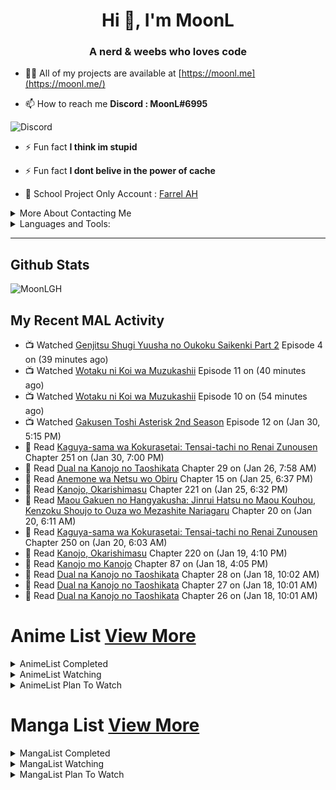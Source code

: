 <h1 align="center">Hi 👋, I'm MoonL</h1>
<h3 align="center">A nerd & weebs who loves code</h3>

- 👨‍💻 All of my projects are available at [https://moonl.me](https://moonl.me/)

- 📫 How to reach me **Discord : MoonL#6995**

![Discord](https://discord.c99.nl/widget/theme-1/460361291962515457.png)

- ⚡ Fun fact **I think im stupid**

- ⚡ Fun fact **I dont belive in the power of cache**

- 🏫 School Project Only Account : [Farrel AH](https://github.com/FarrelAH)
<details>
    <summary>More About Contacting Me</summary>
    <p align="left">
        <a href="https://twitter.com/moonlisgood" target="blank"><img align="center"
                src="https://raw.githubusercontent.com/rahuldkjain/github-profile-readme-generator/master/src/images/icons/Social/twitter.svg"
                alt="moonlisgood" height="30" width="40" /></a>
        <a href="https://fb.com/farrel athaillah" target="blank"><img align="center"
                src="https://raw.githubusercontent.com/rahuldkjain/github-profile-readme-generator/master/src/images/icons/Social/facebook.svg"
                alt="farrel athaillah" height="30" width="40" /></a>
        <a href="https://instagram.com/moonl_ig" target="blank"><img align="center"
                src="https://raw.githubusercontent.com/rahuldkjain/github-profile-readme-generator/master/src/images/icons/Social/instagram.svg"
                alt="moonl_ig" height="30" width="40" /></a>
        <a href="https://discord.gg/MoonL#6995" target="blank"><img align="center"
                src="https://raw.githubusercontent.com/rahuldkjain/github-profile-readme-generator/master/src/images/icons/Social/discord.svg"
                alt="MoonL#6995" height="30" width="40" /></a>
    </p>
</details>

<details>
    <summary align="left">Languages and Tools:</summary>
<p align="left"> <a href="https://angular.io" target="_blank"> <img
            src="https://angular.io/assets/images/logos/angular/angular.svg" alt="angular" width="40" height="40" />
    </a> <a href="https://getbootstrap.com" target="_blank"> <img
            src="https://raw.githubusercontent.com/devicons/devicon/master/icons/bootstrap/bootstrap-plain-wordmark.svg"
            alt="bootstrap" width="40" height="40" /> </a> <a href="https://www.w3schools.com/css/" target="_blank">
        <img src="https://raw.githubusercontent.com/devicons/devicon/master/icons/css3/css3-original-wordmark.svg"
            alt="css3" width="40" height="40" /> </a> <a href="https://www.electronjs.org" target="_blank"> <img
            src="https://raw.githubusercontent.com/devicons/devicon/master/icons/electron/electron-original.svg"
            alt="electron" width="40" height="40" /> </a> <a href="https://expressjs.com" target="_blank"> <img
            src="https://raw.githubusercontent.com/devicons/devicon/master/icons/express/express-original-wordmark.svg"
            alt="express" width="40" height="40" /> </a> <a href="https://heroku.com" target="_blank"> <img
            src="https://www.vectorlogo.zone/logos/heroku/heroku-icon.svg" alt="heroku" width="40" height="40" /> </a>
    <a href="https://www.w3.org/html/" target="_blank"> <img
            src="https://raw.githubusercontent.com/devicons/devicon/master/icons/html5/html5-original-wordmark.svg"
            alt="html5" width="40" height="40" /> </a> <a href="https://www.java.com" target="_blank"> <img
            src="https://raw.githubusercontent.com/devicons/devicon/master/icons/java/java-original.svg" alt="java"
            width="40" height="40" /> </a> <a href="https://developer.mozilla.org/en-US/docs/Web/JavaScript"
        target="_blank"> <img
            src="https://raw.githubusercontent.com/devicons/devicon/master/icons/javascript/javascript-original.svg"
            alt="javascript" width="40" height="40" /> </a> <a href="https://www.mongodb.com/" target="_blank"> <img
            src="https://raw.githubusercontent.com/devicons/devicon/master/icons/mongodb/mongodb-original-wordmark.svg"
            alt="mongodb" width="40" height="40" /> </a> <a href="https://nextjs.org/" target="_blank"> <img
            src="https://cdn.worldvectorlogo.com/logos/nextjs-3.svg" alt="nextjs" width="40" height="40" /> </a> <a
        href="https://nodejs.org" target="_blank"> <img
            src="https://raw.githubusercontent.com/devicons/devicon/master/icons/nodejs/nodejs-original-wordmark.svg"
            alt="nodejs" width="40" height="40" /> </a> <a href="https://www.python.org" target="_blank"> <img
            src="https://raw.githubusercontent.com/devicons/devicon/master/icons/python/python-original.svg"
            alt="python" width="40" height="40" /> </a> <a href="https://reactjs.org/" target="_blank"> <img
            src="https://raw.githubusercontent.com/devicons/devicon/master/icons/react/react-original-wordmark.svg"
            alt="react" width="40" height="40" /> </a> <a href="https://www.typescriptlang.org/" target="_blank"> <img
            src="https://raw.githubusercontent.com/devicons/devicon/master/icons/typescript/typescript-original.svg"
            alt="typescript" width="40" height="40" /> </a> <a href="https://vuejs.org/" target="_blank"> <img
            src="https://raw.githubusercontent.com/devicons/devicon/master/icons/vuejs/vuejs-original-wordmark.svg"
            alt="vuejs" width="40" height="40" /> </a> </p>
  </details>
  <hr>
    <h2>Github Stats</h2>
    <img src="https://github-readme-stats.vercel.app/api?username=moonlgh&show_icons=true" alt="MoonLGH"></a>

<h2> My Recent MAL Activity</h2>
<!-- MAL_ACTIVITY:start -->

- 📺 Watched [Genjitsu Shugi Yuusha no Oukoku Saikenki Part 2](https://MyAnimeList.net/anime.php?id=49930) Episode 4 on (39 minutes ago)
- 📺 Watched [Wotaku ni Koi wa Muzukashii](https://MyAnimeList.net/anime.php?id=35968) Episode 11 on (40 minutes ago)
- 📺 Watched [Wotaku ni Koi wa Muzukashii](https://MyAnimeList.net/anime.php?id=35968) Episode 10 on (54 minutes ago)
- 📺 Watched [Gakusen Toshi Asterisk 2nd Season](https://MyAnimeList.net/anime.php?id=31737) Episode 12 on (Jan 30, 5:15 PM)
- 📖 Read [Kaguya-sama wa Kokurasetai: Tensai-tachi no Renai Zunousen](https://MyAnimeList.net/manga.php?id=90125) Chapter 251 on (Jan 30, 7:00 PM)
- 📖 Read [Dual na Kanojo no Taoshikata](https://MyAnimeList.net/manga.php?id=137003) Chapter 29 on (Jan 26, 7:58 AM)
- 📖 Read [Anemone wa Netsu wo Obiru](https://MyAnimeList.net/manga.php?id=132975) Chapter 15 on (Jan 25, 6:37 PM)
- 📖 Read [Kanojo, Okarishimasu](https://MyAnimeList.net/manga.php?id=108407) Chapter 221 on (Jan 25, 6:32 PM)
- 📖 Read [Maou Gakuen no Hangyakusha: Jinrui Hatsu no Maou Kouhou, Kenzoku Shoujo to Ouza wo Mezashite Nariagaru](https://MyAnimeList.net/manga.php?id=128934) Chapter 20 on (Jan 20, 6:11 AM)
- 📖 Read [Kaguya-sama wa Kokurasetai: Tensai-tachi no Renai Zunousen](https://MyAnimeList.net/manga.php?id=90125) Chapter 250 on (Jan 20, 6:03 AM)
- 📖 Read [Kanojo, Okarishimasu](https://MyAnimeList.net/manga.php?id=108407) Chapter 220 on (Jan 19, 4:10 PM)
- 📖 Read [Kanojo mo Kanojo](https://MyAnimeList.net/manga.php?id=124940) Chapter 87 on (Jan 18, 4:05 PM)
- 📖 Read [Dual na Kanojo no Taoshikata](https://MyAnimeList.net/manga.php?id=137003) Chapter 28 on (Jan 18, 10:02 AM)
- 📖 Read [Dual na Kanojo no Taoshikata](https://MyAnimeList.net/manga.php?id=137003) Chapter 27 on (Jan 18, 10:01 AM)
- 📖 Read [Dual na Kanojo no Taoshikata](https://MyAnimeList.net/manga.php?id=137003) Chapter 26 on (Jan 18, 10:01 AM)

<!-- MAL_ACTIVITY:end -->

# Anime List [View More](https://github.com/MoonLGH/MoonLGH/blob/main/Anime.md)
<details>
    <summary align="left">AnimeList Completed</summary>
    <!-- MAL_ANIME_COMPLETED:start -->

<img height="200px" width="150px" title="5-toubun no Hanayome" src="https://cdn.myanimelist.net/images/anime/1819/97947.jpg?s=25dc9f14c3f607ccdbae5c9fe09ab73f"> <img height="200px" width="150px" title="5-toubun no Hanayome ∬" src="https://cdn.myanimelist.net/images/anime/1775/109514.jpg?s=cba7e1478072b27028c9932426c3c46b"> <img height="200px" width="150px" title="Adachi to Shimamura" src="https://cdn.myanimelist.net/images/anime/1649/109056.jpg?s=d8582598e2ad0e93812bd14c617bf2c2"> <img height="200px" width="150px" title="Arifureta Shokugyou de Sekai Saikyou" src="https://cdn.myanimelist.net/images/anime/1776/97682.jpg?s=e74b62e3865f5f13e1ab993219106320"> <img height="200px" width="150px" title="Asagao to Kase-san." src="https://cdn.myanimelist.net/images/anime/1578/94205.jpg?s=55fb48876c52edbf8dbcd0d4ca0dfb2d"> <img height="200px" width="150px" title="Bakemonogatari" src="https://cdn.myanimelist.net/images/anime/11/75274.jpg?s=131899bc1813a4d8d1560fb51127b23e"> <img height="200px" width="150px" title="Blend S" src="https://cdn.myanimelist.net/images/anime/6/88286.jpg?s=1aa0cfe72ca2024bf4293100bb64030c"> <img height="200px" width="150px" title="Boku no Hero Academia" src="https://cdn.myanimelist.net/images/anime/10/78745.jpg?s=9d4eccfe065cb41784c50c330fd035f6"> <img height="200px" width="150px" title="Boku no Hero Academia 2nd Season" src="https://cdn.myanimelist.net/images/anime/12/85221.jpg?s=d102298c3b8eacbf4236048a50eb5f6a"> <img height="200px" width="150px" title="Busou Shoujo Machiavellianism" src="https://cdn.myanimelist.net/images/anime/3/83995.jpg?s=210faaa91f99133c1d6f23113bbbf831"> <img height="200px" width="150px" title="Charlotte" src="https://cdn.myanimelist.net/images/anime/12/74683.jpg?s=75681af2da907afb388623877b0adbb2"> <img height="200px" width="150px" title="Charlotte: Tsuyoimono-tachi" src="https://cdn.myanimelist.net/images/anime/1709/98068.jpg?s=977116308585f6a5ec052fa7103f2c62"> <img height="200px" width="150px" title="Cheat Kusushi no Slow Life: Isekai ni Tsukurou Drugstore" src="https://cdn.myanimelist.net/images/anime/1787/115817.jpg?s=f147287375b3e42f33b95a492df1466f"> <img height="200px" width="150px" title="Citrus" src="https://cdn.myanimelist.net/images/anime/11/89985.jpg?s=2dcece0796413819a406b73eeb6b6368"> <img height="200px" width="150px" title="Date A Bullet: Dead or Bullet" src="https://cdn.myanimelist.net/images/anime/1984/108425.jpg?s=8297d3d69c675b1b43b26ec50fbd11db">

<!-- MAL_ANIME_COMPLETED:end -->
</details>

<details>
    <summary align="left">AnimeList Watching</summary>
    <!-- MAL_ANIME_WATCHING:start -->

<img height="200px" width="150px" title="Daitoshokan no Hitsujikai" src="https://cdn.myanimelist.net/images/anime/9/75230.jpg?s=8df3923f3e8c808ce63b3f9dfb88d338"> <img height="200px" width="150px" title="Shuumatsu no Harem" src="https://cdn.myanimelist.net/images/anime/1491/117296.jpg?s=4e4737581cc951ff3ffd33dc457e9130"> <img height="200px" width="150px" title="Tensai Ouji no Akaji Kokka Saisei Jutsu" src="https://cdn.myanimelist.net/images/anime/1263/119511.jpg?s=6f2ae5e436230a6e66c19e746bd9b4fe">

<!-- MAL_ANIME_WATCHING:end -->
</details>

<details>
    <summary align="left">AnimeList Plan To Watch</summary>
    <!-- MAL_ANIME_PTW:start -->

<img height="200px" width="150px" title="86 Part 2" src="https://cdn.myanimelist.net/images/anime/1321/117508.jpg?s=3fe4792c0612f6d4f7cf43b351e50ee0"> <img height="200px" width="150px" title="Arifureta Shokugyou de Sekai Saikyou 2nd Season" src="https://cdn.myanimelist.net/images/anime/1877/119668.jpg?s=480975229b4845fb3633b95893f85ad2"> <img height="200px" width="150px" title="Boku no Hero Academia 5th Season" src="https://cdn.myanimelist.net/images/anime/1911/113611.jpg?s=9c8b42bb7fb0073f57cfab91ad8adfe9"> <img height="200px" width="150px" title="Date A Live IV" src="https://cdn.myanimelist.net/images/anime/1809/113334.jpg?s=433d9b738c2b6b7e4afecdb7a24674aa"> <img height="200px" width="150px" title="Flip Flappers" src="https://cdn.myanimelist.net/images/anime/4/82292.jpg?s=5c2ea69feda65d09569d4e5069950188"> <img height="200px" width="150px" title="Genjitsu Shugi Yuusha no Oukoku Saikenki Part 2" src="https://cdn.myanimelist.net/images/anime/1088/120068.jpg?s=a05eb7cad967a283894a4748a883133d"> <img height="200px" width="150px" title="Gridman x Dynazenon" src="https://cdn.myanimelist.net/images/anime/1486/120060.jpg?s=79c4a1516e5e83bec51965f5329d8b9c"> <img height="200px" width="150px" title="Happy Sugar Life" src="https://cdn.myanimelist.net/images/anime/1386/103920.jpg?s=2e48b86e3a67bbb4411e117767714738"> <img height="200px" width="150px" title="Hataraku Maou-sama! 2nd Season" src="https://cdn.myanimelist.net/images/anime/1543/120053.jpg?s=873dfd342a31e51ebc85a1f09bd34340"> <img height="200px" width="150px" title="Hentai Ouji to Warawanai Neko." src="https://cdn.myanimelist.net/images/anime/3/75788.jpg?s=6731de868e93bf512ed6bcd9052fb37b"> <img height="200px" width="150px" title="Isekai Quartet Movie: Another World" src="https://cdn.myanimelist.net/images/anime/1157/116405.jpg?s=6e0ab7a8d26f4123367f2c7f8b742fad"> <img height="200px" width="150px" title="Kaguya-sama wa Kokurasetai: Ultra Romantic" src="https://cdn.myanimelist.net/images/anime/1430/118919.jpg?s=a8ccc439b29ccfa60e0ea9e4450f2e7f"> <img height="200px" width="150px" title="Kanojo, Okarishimasu 2nd Season" src="https://cdn.myanimelist.net/images/anime/1427/120522.jpg?s=9d00e06b066247b582ddc5389364828f"> <img height="200px" width="150px" title="Karakai Jouzu no Takagi-san 3" src="https://cdn.myanimelist.net/images/anime/1861/120361.jpg?s=9387b52798a36b3824e4e0a8af4a9281"> <img height="200px" width="150px" title="Kimetsu no Yaiba" src="https://cdn.myanimelist.net/images/anime/1286/99889.jpg?s=81c6430c56cc114a0af79acf538dd994">

<!-- MAL_ANIME_PTW:end -->
</details>

# Manga List [View More](https://github.com/MoonLGH/MoonLGH/blob/main/Manga.md)
<details>
    <summary align="left">MangaList Completed</summary>
    <!-- MAL_MANGA_COMPLETED:start -->

<img height="200px" width="150px" title="Nisekoi" src="https://cdn.myanimelist.net/images/manga/1/181212.jpg?s=7ada6e8e58eb828a7ef9d22d6f7f0bf3"> <img height="200px" width="150px" title="Oya ga Urusai node Kouhai (♀) to Gisou Kekkon Shitemita." src="https://cdn.myanimelist.net/images/manga/1/212825.jpg?s=900a5d7a3e8429f57747437e749a3d32">

<!-- MAL_MANGA_COMPLETED:end -->
</details>

<details>
    <summary align="left">MangaList Watching</summary>
    <!-- MAL_MANGA_READING:start -->

<img height="200px" width="150px" title="Adachi to Shimamura" src="https://cdn.myanimelist.net/images/manga/2/232193.jpg?s=7c607ee386ffa25572bf3ca8f51076dd"> <img height="200px" width="150px" title="Ane Kyun!" src="https://cdn.myanimelist.net/images/manga/1/129425.jpg?s=381000bf952073936cff6f4b1b414cda"> <img height="200px" width="150px" title="Anemone wa Netsu wo Obiru" src="https://cdn.myanimelist.net/images/manga/3/246368.jpg?s=f731d42fedad0ead9202aff68f679388"> <img height="200px" width="150px" title="Bokutachi wa Benkyou ga Dekinai" src="https://cdn.myanimelist.net/images/manga/3/197080.jpg?s=16df080393485c03890c295c68d62b5a"> <img height="200px" width="150px" title="Chichi wa Eiyuu, Haha wa Seirei, Musume no Watashi wa Tenseisha." src="https://cdn.myanimelist.net/images/manga/3/221517.jpg?s=223e313163629f27e198c8978363c62a"> <img height="200px" width="150px" title="Dual na Kanojo no Taoshikata" src="https://cdn.myanimelist.net/images/manga/3/250747.jpg?s=491b4c2fc9b16d94da1e28308651e0b2"> <img height="200px" width="150px" title="Futaba-san Chi no Kyoudai" src="https://cdn.myanimelist.net/images/manga/1/199986.jpg?s=1da02ce6fa18bf3e8c71b2dd88883b21"> <img height="200px" width="150px" title="Ichido dake demo, Koukai Shitemasu." src="https://cdn.myanimelist.net/images/manga/2/226062.jpg?s=ef5e20049e84e6c98e9d656839d65fb7"> <img height="200px" width="150px" title="Isekai Harem Monogatari" src="https://cdn.myanimelist.net/images/manga/1/247076.jpg?s=2698edc8de4f841382f3b85065769270"> <img height="200px" width="150px" title="Isekai wa Smartphone to Tomo ni." src="https://cdn.myanimelist.net/images/manga/3/175220.jpg?s=e646487ef74f493daa2f65c06fd6dad3"> <img height="200px" width="150px" title="Isekai wa Smartphone to Tomo ni." src="https://cdn.myanimelist.net/images/manga/2/197687.jpg?s=e10778854f8873ee2288af6860c3c7cc"> <img height="200px" width="150px" title="Kaguya-sama wa Kokurasetai: Tensai-tachi no Renai Zunousen" src="https://cdn.myanimelist.net/images/manga/3/188896.jpg?s=505c008d4b52d1fe80138f914e65ea41"> <img height="200px" width="150px" title="Kakkou no Iinazuke" src="https://cdn.myanimelist.net/images/manga/5/233993.jpg?s=b69c1eb48b51a074fb4bc24889dc03ae"> <img height="200px" width="150px" title="Kanojo mo Kanojo" src="https://cdn.myanimelist.net/images/manga/1/231307.jpg?s=d7108cc12e31d3a220fe37ff918ce0aa"> <img height="200px" width="150px" title="Kanojo, Okarishimasu" src="https://cdn.myanimelist.net/images/manga/3/201707.jpg?s=dd58cfb0bf862e9f224a4aa26106d4c6">

<!-- MAL_MANGA_READING:end -->
</details>

<details>
    <summary align="left">MangaList Plan To Watch</summary>
    <!-- MAL_MANGA_PTR:start -->

<img height="200px" width="150px" title="Blend S" src="https://cdn.myanimelist.net/images/manga/2/149976.jpg?s=ecb6aa53fe9125191655583870a61a05"> <img height="200px" width="150px" title="Gakkou no Sensei" src="https://cdn.myanimelist.net/images/manga/5/62185.jpg?s=06b786a74be9509558080950643bcf06"> <img height="200px" width="150px" title="Kase-san Series" src="https://cdn.myanimelist.net/images/manga/1/215181.jpg?s=4213b0d09e98a4eeec46481b2da551c2"> <img height="200px" width="150px" title="SQ: Begin W/Your Name!" src="https://cdn.myanimelist.net/images/manga/3/165495.jpg?s=c948f1c9975be9e62bd4f60dba458da2"> <img height="200px" width="150px" title="Watashi ni Tenshi ga Maiorita!" src="https://cdn.myanimelist.net/images/manga/1/196509.jpg?s=9cb3f241e2f1e2bc0ccf39ca6df1243e">

<!-- MAL_MANGA_PTR:end -->
</details>

